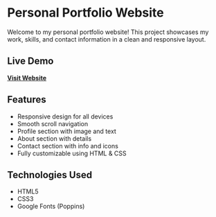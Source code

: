 # Personal Portfolio Website

Welcome to my personal portfolio website! This project showcases my work, skills, and contact information in a clean and responsive layout.

## Live Demo

[**Visit Website**](https://TheSudxx.github.io/Portfolio)

## Features

- Responsive design for all devices
- Smooth scroll navigation
- Profile section with image and text
- About section with details
- Contact section with info and icons
- Fully customizable using HTML & CSS

## Technologies Used

- HTML5
- CSS3
- Google Fonts (Poppins)
